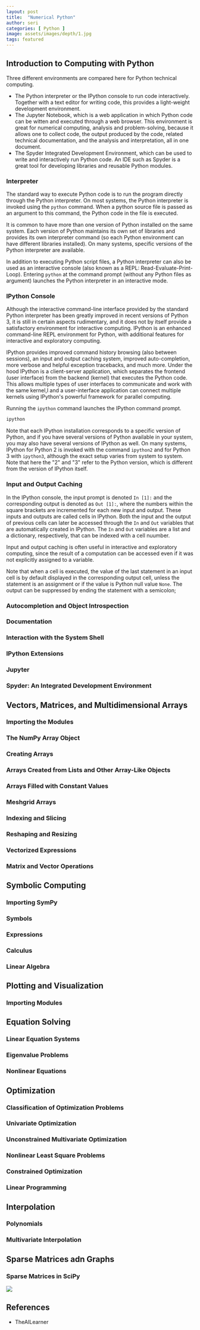 ```yaml
---
layout: post
title:  "Numerical Python"
author: seri
categories: [ Python ]
image: assets/images/depth/1.jpg
tags: featured
---
```


<!--more-->

<h2> Introduction to Computing with Python </h2>

Three different environments are compared here for Python technical computing. 

<ul><li> The Python interpreter or the IPython console to run code interactively. Together with a text editor for writing code, this provides a light-weight development environment. </li>
<li> The Jupyter Notebook, which is a web application in which Python code can be witten and executed through a web browser. This environment is great for numerical computing, analysis and problem-solving, because it allows one to collect code, the output produced by the code, related technical documentation, and the analysis and interpretation, all in one document. </li>
<li> The Spyder Integrated Development Environment, which can be used to write and interactively run Python code. An IDE such as Spyder is a great tool for developing libraries and reusable Python modules. </li></ul>

<h3> Interpreter </h3>

The standard way to execute Python code is to run the program directly through the Python interpreter. On most systems, the Python interpreter is invoked using the `python` command. When a python source file is passed as an argument to this command, the Python code in the file is executed. 

It is common to have more than one version of Python installed on the same system. Each version of Python maintains its own set of libraries and provides its own interpreter command (so each Python environment can have different libraries installed). On many systems, specific versions of the Python interpreter are available.

In addition to executing Python script files, a Python interpreter can also be used as an interactive console (also known as a REPL: Read-Evaluate-Print-Loop). Entering `python` at the command prompt (without any Python files as argument) launches the Python interpreter in an interactive mode. 

<h3> IPython Console </h3>

Although the interactive command-line interface provided by the standard Python interpreter has been greatly improved in recent versions of Python 3, it is still in certain aspects rudimentary, and it does not by itself provide a satisfactory environment for interactive computing. IPython is an enhanced command-line REPL environment for Python, with additional features for interactive and exploratory computing. 

IPython provides improved command history browsing (also between sessions), an input and output caching system, improved auto-completion, more verbose and helpful exception tracebacks, and much more. Under the hood IPython is a client-server application, which separates the frontend (user interface) from the backend (kernel) that executes the Python code. This allows multiple types of user interfaces to communicate and work with the same kernel,l and a user-interface application can connect multiple kernels using IPython's powerful framework for parallel computing. 

Running the `ipython` command launches the IPython command prompt.

```bash
ipython
```
Note that each IPython installation corresponds to a specific version of Python, and if you have several versions of Python available in your system, you may also have several versions of IPython as well. On many systems, IPython for Python 2 is invoked with the command `ipython2` and for Python 3 with `ipython3`, although the exact setup varies from system to system. Note that here the "2" and "3" refer to the Python version, which is different from the version of IPython itself. 

<h3> Input and Output Caching </h3>

In the IPython console, the input prompt is denoted `In [1]:` and the corresponding output is denoted as `Out [1]:`, where the numbers within the square brackets are incremented for each new input and output. These inputs and outputs are called cells in IPython. Both the input and the output of previous cells can later be accessed through the `In` and `Out` variables that are automatically created in IPython. The `In` and `Out` variables are a list and a dictionary, respectively, that can be indexed with a cell nuumber. 

Input and output caching is often useful in interactive and exploratory computing, since the result of a computation can be accessed even if it was not explicitly assigned to a variable. 

Note that when a cell is executed, the value of the last statement in an input cell is by default displayed in the corresponding output cell, unless the statement is an assignment or if the value is Python null value `None`. The output can be suppressed by ending the statement with a semicolon; 

<h3> Autocompletion and Object Introspection </h3>




<h3> Documentation </h3>
<h3> Interaction with the System Shell </h3>
<h3> IPython Extensions </h3>
<h3> Jupyter </h3>
<h3> Spyder: An Integrated Development Environment </h3>

<h2> Vectors, Matrices, and Multidimensional Arrays </h2>

<h3> Importing the Modules </h3>
<h3> The NumPy Array Object </h3>
<h3> Creating Arrays </h3>
<h3> Arrays Created from Lists and Other Array-Like Objects </h3>
<h3> Arrays Filled with Constant Values </h3>
<h3> Meshgrid Arrays </h3>

<h3> Indexing and Slicing </h3>
<h3> Reshaping and Resizing </h3>
<h3> Vectorized Expressions </h3>
<h3> Matrix and Vector Operations </h3>

<h2> Symbolic Computing </h2>

<h3> Importing SymPy </h3>
<h3> Symbols </h3>
<h3> Expressions </h3>
<h3> Calculus </h3>
<h3> Linear Algebra </h3>

<h2> Plotting and Visualization </h2>
<h3> Importing Modules </h3>

<h2> Equation Solving </h2>
<h3> Linear Equation Systems </h3>
<h3> Eigenvalue Problems </h3>
<h3> Nonlinear Equations </h3>

<h2> Optimization </h2>
<h3> Classification of Optimization Problems </h3>
<h3> Univariate Optimization </h3>
<h3> Unconstrained Multivariate Optimization </h3>
<h3> Nonlinear Least Square Problems </h3>
<h3> Constrained Optimization </h3>
<h3> Linear Programming </h3>

<h2> Interpolation </h2>
<h3> Polynomials </h3>
<h3> Multivariate Interpolation </h3>


<h2> Sparse Matrices adn Graphs </h2>
<h3> Sparse Matrices in SciPy </h3>




















<picture><img src="{{site.baseurl}}/assets/images/disparity.png"></picture>

<h2> References </h2>
<ul><li><a=href=""> TheAILearner </a></li>
</ul>

